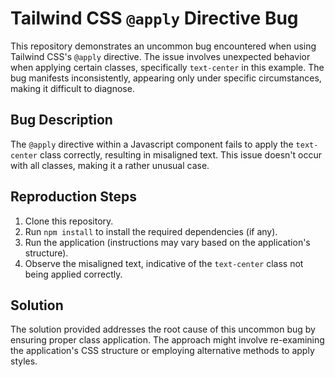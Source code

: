 # Tailwind CSS `@apply` Directive Bug

This repository demonstrates an uncommon bug encountered when using Tailwind CSS's `@apply` directive.  The issue involves unexpected behavior when applying certain classes, specifically `text-center` in this example. The bug manifests inconsistently, appearing only under specific circumstances, making it difficult to diagnose.

## Bug Description
The `@apply` directive within a Javascript component fails to apply the `text-center` class correctly, resulting in misaligned text. This issue doesn't occur with all classes, making it a rather unusual case.

## Reproduction Steps
1. Clone this repository.
2. Run `npm install` to install the required dependencies (if any).
3. Run the application (instructions may vary based on the application's structure).
4. Observe the misaligned text, indicative of the `text-center` class not being applied correctly.

## Solution
The solution provided addresses the root cause of this uncommon bug by ensuring proper class application. The approach might involve re-examining the application's CSS structure or employing alternative methods to apply styles.